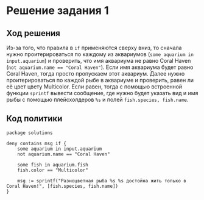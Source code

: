 # Решение задания 1

## Ход решения

Из-за того, что правила в `if` применяются сверху вниз, то сначала нужно проитерироваться по каждому из аквариумов (`some aquarium in input.aquarium`) и проверить, что имя аквариума не равно Coral Haven (`not aquarium.name == "Coral Haven"`). Если имя аквариума будет равно Coral Haven, тогда просто пропускаем этот аквариум. Далее нужно проитерироваться по каждой рыбе в аквариуме и проверить, равен ли её цвет цвету Multicolor. Если равен, тогда с помощью встроенной функции `sprintf` вывести сообщение, где нужно будет указать вид и имя рыбы с помощью плейсхолдеров `%s` и полей `fish.species, fish.name`.

## Код политики

```rego
package solutions

deny contains msg if {
	some aquarium in input.aquarium
	not aquarium.name == "Coral Haven"

	some fish in aquarium.fish
	fish.color == "Multicolor"

	msg := sprintf("Разноцветная рыба %s %s достойна жить только в Coral Haven!", [fish.species, fish.name])
}
```
